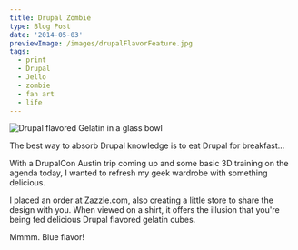 ```yaml
---
title: Drupal Zombie
type: Blog Post
date: '2014-05-03'
previewImage: /images/drupalFlavorFeature.jpg
tags:
  - print
  - Drupal
  - Jello
  - zombie
  - fan art
  - life
---
```

![Drupal flavored Gelatin in a glass bowl](/images/drupalFlavor.jpg)

The best way to absorb Drupal knowledge is to eat Drupal for breakfast...

With a DrupalCon Austin trip coming up and some basic 3D training on the agenda today, I wanted to refresh my geek wardrobe with something delicious.

I placed an order at Zazzle.com, also creating a little store to share the design with you. When viewed on a shirt, it offers the illusion that you're being fed delicious Drupal flavored gelatin cubes.

Mmmm. Blue flavor!